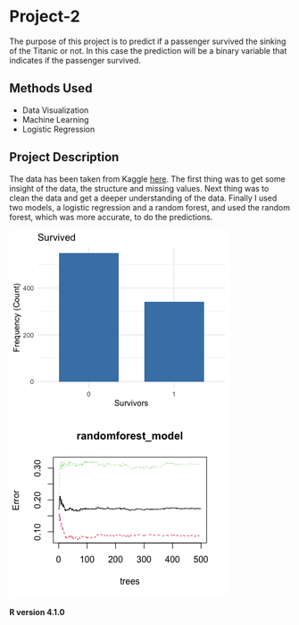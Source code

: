 # Project-2
The purpose of this project is to predict if a passenger survived the sinking of the Titanic or not. In this case the prediction will be a binary variable that indicates if the passenger survived. 

## Methods Used
* Data Visualization
* Machine Learning
* Logistic Regression

## Project Description
The data has been taken from Kaggle [here](https://www.kaggle.com/competitions/titanic/data). The first thing was to get some insight of the data, the structure and missing values. Next thing was to clean the data and get a deeper understanding of the data. Finally I used two models, a logistic regression and a random forest, and used the random forest, which was more accurate, to do the predictions. 

![Survivals](https://github.com/emipizana/Project-2/blob/main/Graphs/Rplot05.png)
![Model accuracy](https://github.com/emipizana/Project-2/blob/main/Graphs/Rplot04.png)

**R version 4.1.0**

